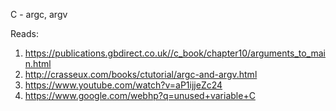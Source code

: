 C - argc, argv

Reads:

1. https://publications.gbdirect.co.uk//c_book/chapter10/arguments_to_main.html
2. http://crasseux.com/books/ctutorial/argc-and-argv.html
3. https://www.youtube.com/watch?v=aP1ijjeZc24
4. https://www.google.com/webhp?q=unused+variable+C
